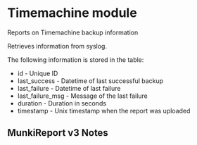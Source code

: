 Timemachine module
==================

Reports on Timemachine backup information 

Retrieves information from syslog.

The following information is stored in the table:

* id - Unique ID
* last_success - Datetime of last successful backup
* last_failure - Datetime of last failure
* last_failure_msg - Message of the last failure
* duration - Duration in seconds
* timestamp - Unix timestamp when the report was uploaded

MunkiReport v3 Notes
--------------------


